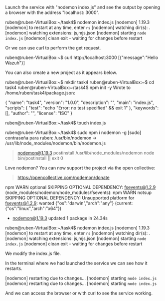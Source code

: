 Launch the service with "nodemon index.js" and see the output by opening a browser with the address "localhost: 3000".

ruben@ruben-VirtualBox:~/task4$ nodemon index.js 
[nodemon] 1.19.3
[nodemon] to restart at any time, enter `rs`
[nodemon] watching dir(s): *.*
[nodemon] watching extensions: js,mjs,json
[nodemon] starting `node index.js`
[nodemon] clean exit - waiting for changes before restart


Or we can use curl to perform the get request.

ruben@ruben-VirtualBox:~$ curl http://localhost:3000
[{"message":"Hello Wazuh"}]





You can also create a new project as it appears below.

ruben@ruben-VirtualBox:~$ mkdir task4
ruben@ruben-VirtualBox:~$ cd task4
ruben@ruben-VirtualBox:~/task4$ npm init -y
Wrote to /home/ruben/task4/package.json:

{
  "name": "task4",
  "version": "1.0.0",
  "description": "",
  "main": "index.js",
  "scripts": {
    "test": "echo \"Error: no test specified\" && exit 1"
  },
  "keywords": [],
  "author": "",
  "license": "ISC"
}


ruben@ruben-VirtualBox:~/task4$ touch index.js

ruben@ruben-VirtualBox:~/task4$ sudo npm i nodemon -g
[sudo] contraseña para ruben: 
/usr/bin/nodemon -> /usr/lib/node_modules/nodemon/bin/nodemon.js

> nodemon@1.19.3 postinstall /usr/lib/node_modules/nodemon
> node bin/postinstall || exit 0

Love nodemon? You can now support the project via the open collective:
 > https://opencollective.com/nodemon/donate

npm WARN optional SKIPPING OPTIONAL DEPENDENCY: fsevents@1.2.9 (node_modules/nodemon/node_modules/fsevents):
npm WARN notsup SKIPPING OPTIONAL DEPENDENCY: Unsupported platform for fsevents@1.2.9: wanted {"os":"darwin","arch":"any"} (current: {"os":"linux","arch":"x64"})

+ nodemon@1.19.3
updated 1 package in 24.34s

ruben@ruben-VirtualBox:~/task4$ nodemon index.js 
[nodemon] 1.19.3
[nodemon] to restart at any time, enter `rs`
[nodemon] watching dir(s): *.*
[nodemon] watching extensions: js,mjs,json
[nodemon] starting `node index.js`
[nodemon] clean exit - waiting for changes before restart


We modify the index.js file.

In the terminal where we had launched the service we can see how it restarts.

[nodemon] restarting due to changes...
[nodemon] starting `node index.js`
[nodemon] restarting due to changes...
[nodemon] starting `node index.js`


And we can access the browser or with curl to see the service working.
